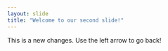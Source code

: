 ```yaml
---
layout: slide
title: "Welcome to our second slide!"
---
```

This is a new changes.
Use the left arrow to go back!

